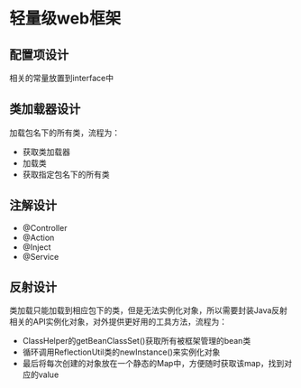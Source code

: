 # 轻量级web框架

## 配置项设计
相关的常量放置到interface中

## 类加载器设计
加载包名下的所有类，流程为：  
* 获取类加载器
* 加载类
* 获取指定包名下的所有类

## 注解设计
* @Controller
* @Action
* @Inject
* @Service

## 反射设计
类加载只能加载到相应包下的类，但是无法实例化对象，所以需要封装Java反射相关的API实例化对象，对外提供更好用的工具方法，流程为：
* ClassHelper的getBeanClassSet()获取所有被框架管理的bean类
* 循环调用ReflectionUtil类的newInstance()来实例化对象
* 最后将每次创建的对象放在一个静态的Map中，方便随时获取该map，找到对应的value
